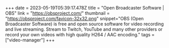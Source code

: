 +++
date = 2023-05-19T05:39:17.478Z
title = "Open Broadcaster Software | OBS"
link = "https://obsproject.com/"
thumbnail = "https://obsproject.com/favicon-32x32.png"
snippet="OBS (Open Broadcaster Software) is free and open source software for video recording and live streaming. Stream to Twitch, YouTube and many other providers or record your own videos with high quality H264 / AAC encoding."
tags = ["video-manager"]
+++
